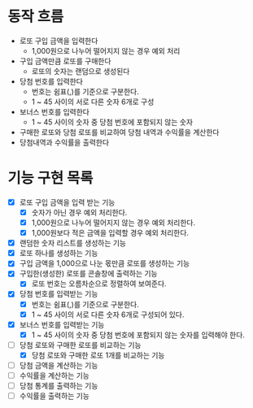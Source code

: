 # 동작 흐름

- 로또 구입 금액을 입력한다
    - 1,000원으로 나누어 떨어지지 않는 경우 예외 처리
- 구입 금액만큼 로또를 구매한다
    - 로또의 숫자는 랜덤으로 생성된다
- 당첨 번호를 입력한다
    - 번호는 쉼표(,)를 기준으로 구분한다.
    - 1 ~ 45 사이의 서로 다른 숫자 6개로 구성
- 보너스 번호를 입력한다
    - 1 ~ 45 사이의 숫자 중 당첨 번호에 포함되지 않는 숫자
- 구매한 로또와 당첨 로또를 비교하여 당첨 내역과 수익률을 계산한다
- 당첨내역과 수익률을 출력한다

# 기능 구현 목록

- [x] 로또 구입 금액을 입력 받는 기능
    - [x] 숫자가 아닌 경우 예외 처리한다.
    - [x] 1,000원으로 나누어 떨어지지 않는 경우 예외 처리한다.
    - [x] 1,000원보다 적은 금액을 입력할 경우 예외 처리한다.
- [x] 랜덤한 숫자 리스트를 생성하는 기능
- [x] 로또 하나를 생성하는 기능
- [x] 구입 금액을 1,000으로 나눈 몫만큼 로또를 생성하는 기능
- [x] 구입한(생성한) 로또를 콘솔창에 출력하는 기능
    - [x] 로또 번호는 오름차순으로 정렬하여 보여준다.
- [x] 당첨 번호를 입력받는 기능
    - [x] 번호는 쉼표(,)를 기준으로 구분한다.
    - [x] 1 ~ 45 사이의 서로 다른 숫자 6개로 구성되어 있다.
- [x] 보너스 번호를 입력받는 기능
    - [x] 1 ~ 45 사이의 숫자 중 당첨 번호에 포함되지 않는 숫자를 입력해야 한다.
- [ ] 당첨 로또와 구매한 로또를 비교하는 기능
    - [x] 당첨 로또와 구매한 로또 1개를 비교하는 기능
- [ ] 당첨 금액을 계산하는 기능
- [ ] 수익률을 계산하는 기능
- [ ] 당첨 통계를 출력하는 기능
- [ ] 수익률을 출력하는 기능